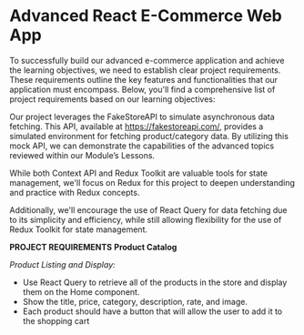 # Advanced React E-Commerce Web App


To successfully build our advanced e-commerce application and achieve the learning objectives, we need to establish clear project requirements. These requirements outline the key features and functionalities that our application must encompass. Below, you'll find a comprehensive list of project requirements based on our learning objectives:


Our project leverages the FakeStoreAPI to simulate asynchronous data fetching. This API, available at https://fakestoreapi.com/, provides a simulated environment for fetching product/category data. By utilizing this mock API, we can demonstrate the capabilities of the advanced topics reviewed within our Module’s Lessons.


While both Context API and Redux Toolkit are valuable tools for state management, we'll focus on Redux for this project to deepen understanding and practice with Redux concepts.


Additionally, we'll encourage the use of React Query for data fetching due to its simplicity and efficiency, while still allowing flexibility for the use of Redux Toolkit for state management.

**PROJECT REQUIREMENTS**
**Product Catalog**

*Product Listing and Display:*
- Use React Query to retrieve all of the products in the store and display them on the Home component.
- Show the title, price, category, description, rate, and image.
- Each product should have a button that will allow the user to add it to the shopping cart

